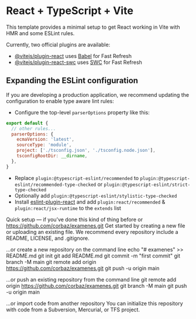 # React + TypeScript + Vite

This template provides a minimal setup to get React working in Vite with HMR and some ESLint rules.

Currently, two official plugins are available:

- [@vitejs/plugin-react](https://github.com/vitejs/vite-plugin-react/blob/main/packages/plugin-react/README.md) uses [Babel](https://babeljs.io/) for Fast Refresh
- [@vitejs/plugin-react-swc](https://github.com/vitejs/vite-plugin-react-swc) uses [SWC](https://swc.rs/) for Fast Refresh

## Expanding the ESLint configuration

If you are developing a production application, we recommend updating the configuration to enable type aware lint rules:

- Configure the top-level `parserOptions` property like this:

```js
export default {
  // other rules...
  parserOptions: {
    ecmaVersion: 'latest',
    sourceType: 'module',
    project: ['./tsconfig.json', './tsconfig.node.json'],
    tsconfigRootDir: __dirname,
  },
}
```

- Replace `plugin:@typescript-eslint/recommended` to `plugin:@typescript-eslint/recommended-type-checked` or `plugin:@typescript-eslint/strict-type-checked`
- Optionally add `plugin:@typescript-eslint/stylistic-type-checked`
- Install [eslint-plugin-react](https://github.com/jsx-eslint/eslint-plugin-react) and add `plugin:react/recommended` & `plugin:react/jsx-runtime` to the `extends` list

Quick setup — if you’ve done this kind of thing before
or	
https://github.com/corbaz/examenes.git
Get started by creating a new file or uploading an existing file. We recommend every repository include a README, LICENSE, and .gitignore.

…or create a new repository on the command line
echo "# examenes" >> README.md
git init
git add README.md
git commit -m "first commit"
git branch -M main
git remote add origin https://github.com/corbaz/examenes.git
git push -u origin main

…or push an existing repository from the command line
git remote add origin https://github.com/corbaz/examenes.git
git branch -M main
git push -u origin main

…or import code from another repository
You can initialize this repository with code from a Subversion, Mercurial, or TFS project.